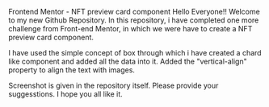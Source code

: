 Frontend Mentor - NFT preview card component
Hello Everyone!! Welcome to my new Github Repository. In this repository, i have completed one more challenge from Front-end Mentor, in which we were have to create a NFT preview card component.

I have used the simple concept of box through which i have created a chard like component and added all the data into it. Added the "vertical-align" property to align the text with images.

Screenshot is given in the repository itself. Please provide your suggesstions. I hope you all like it.